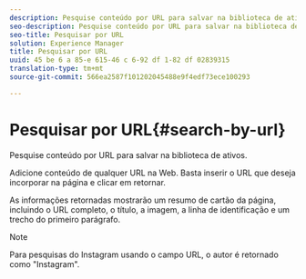 ```yaml
---
description: Pesquise conteúdo por URL para salvar na biblioteca de ativos.
seo-description: Pesquise conteúdo por URL para salvar na biblioteca de ativos.
seo-title: Pesquisar por URL
solution: Experience Manager
title: Pesquisar por URL
uuid: 45 be 6 a 85-e 615-46 c 6-92 df 1-82 df 02839315
translation-type: tm+mt
source-git-commit: 566ea2587f101202045488e9f4edf73ece100293

---
```



# Pesquisar por URL{#search-by-url}

Pesquise conteúdo por URL para salvar na biblioteca de ativos.

Adicione conteúdo de qualquer URL na Web. Basta inserir o URL que deseja incorporar na página e clicar em retornar.

As informações retornadas mostrarão um resumo de cartão da página, incluindo o URL completo, o título, a imagem, a linha de identificação e um trecho do primeiro parágrafo.

>[!NOTE]
>
>Para pesquisas do Instagram usando o campo URL, o autor é retornado como "Instagram".


